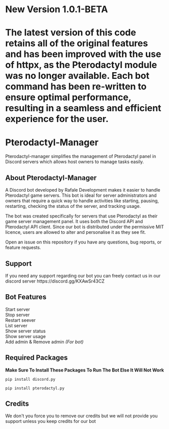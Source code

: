 <h1>New Version 1.0.1-BETA<h1>
<p>The latest version of this code retains all of the original features and has been improved with the use of httpx, as the Pterodactyl module was no longer available. Each bot command has been re-written to ensure optimal performance, resulting in a seamless and efficient experience for the user.</p>

<h1>Pterodactyl-Manager</h1>
Pterodactyl-manager simplifies the management of Pterodactyl panel in Discord servers which allows host owners to manage tasks easily.

<h2>About Pterodactyl-Manager</h2>

<p>A Discord bot developed by Rafale Development makes it easier to handle Pterodactyl game servers. This bot is ideal for server administrators and owners that require a quick way to handle activities like starting, pausing, restarting, checking the status of the server, and tracking usage.

The bot was created specifically for servers that use Pterodactyl as their game server management panel. It uses both the Discord API and Pterodactyl API client. Since our bot is distributed under the permissive MIT licence, users are allowed to alter and personalise it as they see fit.

Open an issue on this repository if you have any questions, bug reports, or feature requests.</p>

<h2>Support</h2>

<p>If you need any support regarding our bot you can freely contact us in our 
discord server https://discord.gg/KXAwSr43CZ</p>

<h2>Bot Features</h2>

Start server<br>
Stop server<br>
Restart seever<br>
List server<br>
Show server status<br>
Show server usage<br>
Add admin & Remove admin <em>(For bot)</em><br>

<h2>Required Packages</h2>

<strong>Make Sure To Install These Packages To Run The Bot Else It Will Not Work</strong>


```pip install discord.py```

```pip install pterodactyl.py```

<h2>Credits</h2>

<p>We don't you force you to remove our credits but we will not provide you support unless you keep credits for our bot</p>






